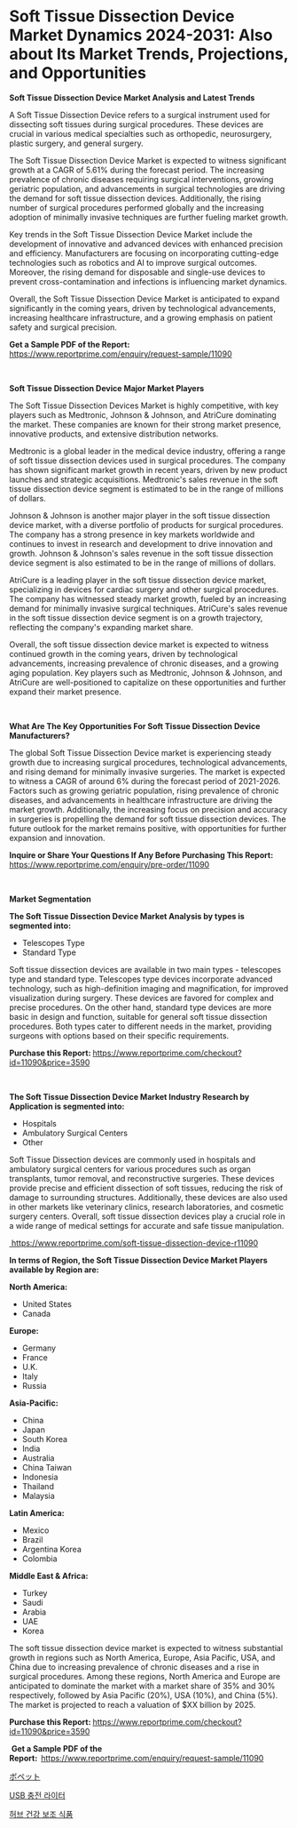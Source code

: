 <p><h1>Soft Tissue Dissection Device Market Dynamics 2024-2031: Also about Its Market Trends, Projections, and Opportunities</h1></p><p><strong>Soft Tissue Dissection Device Market Analysis and Latest Trends</strong></p>
<p><p>A Soft Tissue Dissection Device refers to a surgical instrument used for dissecting soft tissues during surgical procedures. These devices are crucial in various medical specialties such as orthopedic, neurosurgery, plastic surgery, and general surgery.</p><p>The Soft Tissue Dissection Device Market is expected to witness significant growth at a CAGR of 5.61% during the forecast period. The increasing prevalence of chronic diseases requiring surgical interventions, growing geriatric population, and advancements in surgical technologies are driving the demand for soft tissue dissection devices. Additionally, the rising number of surgical procedures performed globally and the increasing adoption of minimally invasive techniques are further fueling market growth.</p><p>Key trends in the Soft Tissue Dissection Device Market include the development of innovative and advanced devices with enhanced precision and efficiency. Manufacturers are focusing on incorporating cutting-edge technologies such as robotics and AI to improve surgical outcomes. Moreover, the rising demand for disposable and single-use devices to prevent cross-contamination and infections is influencing market dynamics.</p><p>Overall, the Soft Tissue Dissection Device Market is anticipated to expand significantly in the coming years, driven by technological advancements, increasing healthcare infrastructure, and a growing emphasis on patient safety and surgical precision.</p></p>
<p><strong>Get a Sample PDF of the Report:&nbsp;</strong> <a href="https://www.reportprime.com/enquiry/request-sample/11090">https://www.reportprime.com/enquiry/request-sample/11090</a></p>
<p>&nbsp;</p>
<p><strong>Soft Tissue Dissection Device Major Market Players</strong></p>
<p><p>The Soft Tissue Dissection Devices Market is highly competitive, with key players such as Medtronic, Johnson & Johnson, and AtriCure dominating the market. These companies are known for their strong market presence, innovative products, and extensive distribution networks.</p><p>Medtronic is a global leader in the medical device industry, offering a range of soft tissue dissection devices used in surgical procedures. The company has shown significant market growth in recent years, driven by new product launches and strategic acquisitions. Medtronic's sales revenue in the soft tissue dissection device segment is estimated to be in the range of millions of dollars.</p><p>Johnson & Johnson is another major player in the soft tissue dissection device market, with a diverse portfolio of products for surgical procedures. The company has a strong presence in key markets worldwide and continues to invest in research and development to drive innovation and growth. Johnson & Johnson's sales revenue in the soft tissue dissection device segment is also estimated to be in the range of millions of dollars.</p><p>AtriCure is a leading player in the soft tissue dissection device market, specializing in devices for cardiac surgery and other surgical procedures. The company has witnessed steady market growth, fueled by an increasing demand for minimally invasive surgical techniques. AtriCure's sales revenue in the soft tissue dissection device segment is on a growth trajectory, reflecting the company's expanding market share.</p><p>Overall, the soft tissue dissection device market is expected to witness continued growth in the coming years, driven by technological advancements, increasing prevalence of chronic diseases, and a growing aging population. Key players such as Medtronic, Johnson & Johnson, and AtriCure are well-positioned to capitalize on these opportunities and further expand their market presence.</p></p>
<p>&nbsp;</p>
<p><strong>What Are The Key Opportunities For Soft Tissue Dissection Device Manufacturers?</strong></p>
<p><p>The global Soft Tissue Dissection Device market is experiencing steady growth due to increasing surgical procedures, technological advancements, and rising demand for minimally invasive surgeries. The market is expected to witness a CAGR of around 6% during the forecast period of 2021-2026. Factors such as growing geriatric population, rising prevalence of chronic diseases, and advancements in healthcare infrastructure are driving the market growth. Additionally, the increasing focus on precision and accuracy in surgeries is propelling the demand for soft tissue dissection devices. The future outlook for the market remains positive, with opportunities for further expansion and innovation.</p></p>
<p><strong>Inquire or Share Your Questions If Any Before Purchasing This Report:</strong> <a href="https://www.reportprime.com/enquiry/pre-order/11090">https://www.reportprime.com/enquiry/pre-order/11090</a></p>
<p>&nbsp;</p>
<p><strong>Market Segmentation</strong></p>
<p><strong>The Soft Tissue Dissection Device Market Analysis by types is segmented into:</strong></p>
<p><ul><li>Telescopes Type</li><li>Standard Type</li></ul></p>
<p><p>Soft tissue dissection devices are available in two main types - telescopes type and standard type. Telescopes type devices incorporate advanced technology, such as high-definition imaging and magnification, for improved visualization during surgery. These devices are favored for complex and precise procedures. On the other hand, standard type devices are more basic in design and function, suitable for general soft tissue dissection procedures. Both types cater to different needs in the market, providing surgeons with options based on their specific requirements.</p></p>
<p><strong>Purchase this Report:&nbsp;</strong><a href="https://www.reportprime.com/checkout?id=11090&price=3590">https://www.reportprime.com/checkout?id=11090&price=3590</a></p>
<p>&nbsp;</p>
<p><strong>The Soft Tissue Dissection Device Market Industry Research by Application is segmented into:</strong></p>
<p><ul><li>Hospitals</li><li>Ambulatory Surgical Centers</li><li>Other</li></ul></p>
<p><p>Soft Tissue Dissection devices are commonly used in hospitals and ambulatory surgical centers for various procedures such as organ transplants, tumor removal, and reconstructive surgeries. These devices provide precise and efficient dissection of soft tissues, reducing the risk of damage to surrounding structures. Additionally, these devices are also used in other markets like veterinary clinics, research laboratories, and cosmetic surgery centers. Overall, soft tissue dissection devices play a crucial role in a wide range of medical settings for accurate and safe tissue manipulation.</p></p>
<p><a href="https://www.reportprime.com/soft-tissue-dissection-device-r11090">&nbsp;https://www.reportprime.com/soft-tissue-dissection-device-r11090</a></p>
<p><strong>In terms of Region, the Soft Tissue Dissection Device Market Players available by Region are:</strong></p>
<p>
    <p> <strong> North America: </strong>
        <ul>
            <li>United States</li>
            <li>Canada</li>
        </ul>
        </p> 
    <p> <strong> Europe: </strong>
        <ul>
            <li>Germany</li>
            <li>France</li>
            <li>U.K.</li>
            <li>Italy</li>
            <li>Russia</li>
        </ul>
        </p> 
    <p> <strong> Asia-Pacific: </strong>
        <ul>
            <li>China</li>
            <li>Japan</li>
            <li>South Korea</li>
            <li>India</li>
            <li>Australia</li>
            <li>China Taiwan</li>
            <li>Indonesia</li>
            <li>Thailand</li>
            <li>Malaysia</li>
        </ul>
        </p> 
    <p> <strong> Latin America: </strong>
        <ul>
            <li>Mexico</li>
            <li>Brazil</li>
            <li>Argentina Korea</li>
            <li>Colombia</li>
        </ul>
        </p> 
    <p> <strong> Middle East & Africa: </strong>
        <ul>
            <li>Turkey</li>
            <li>Saudi</li>
            <li>Arabia</li>
            <li>UAE</li>
            <li>Korea</li>
        </ul>
    </p>
    </p>
<p><p>The soft tissue dissection device market is expected to witness substantial growth in regions such as North America, Europe, Asia Pacific, USA, and China due to increasing prevalence of chronic diseases and a rise in surgical procedures. Among these regions, North America and Europe are anticipated to dominate the market with a market share of 35% and 30% respectively, followed by Asia Pacific (20%), USA (10%), and China (5%). The market is projected to reach a valuation of $XX billion by 2025.</p></p>
<p><strong>Purchase this Report: </strong><a href="https://www.reportprime.com/checkout?id=11090&price=3590">https://www.reportprime.com/checkout?id=11090&price=3590</a></p>
<p>&nbsp;<strong>Get a Sample PDF of the Report:&nbsp;&nbsp;</strong><a href="https://www.reportprime.com/enquiry/request-sample/11090">https://www.reportprime.com/enquiry/request-sample/11090</a></p>
<p><strong></strong></p>
<p><p><a href="https://github.com/roulaayoub-saad/Market-Research-Report-List-1/blob/main/446558080078.md">ボペット</a></p><p><a href="https://medium.com/@willislebsack/usb-%EC%B6%A9%EC%A0%84-%EB%9D%BC%EC%9D%B4%ED%84%B0-%EC%8B%9C%EC%9E%A5-%EA%B7%9C%EB%AA%A8-%EB%B0%8F-%EC%8B%9C%EC%9E%A5-%EB%8F%99%ED%96%A5-%EC%99%84%EC%A0%84%ED%95%9C-%EC%82%B0%EC%97%85-%EA%B0%9C%EC%9A%94-2024%EB%85%84%EB%B6%80%ED%84%B0-2031%EB%85%84%EA%B9%8C%EC%A7%80-5c713fdbda92">USB 충전 라이터</a></p><p><a href="https://medium.com/@jesseperry626/%EC%95%BD%EC%9A%A9-%EC%8B%9D%ED%92%88-%EB%B3%B4%EC%B6%A9%EC%A0%9C-%EC%8B%9C%EC%9E%A5-%EB%B6%84%EC%84%9D-%EC%97%B0%ED%8F%89%EA%B7%A0-%EC%84%B1%EC%9E%A5%EB%A5%A0-cagr-%EC%8B%9C%EC%9E%A5-%EC%84%B8%EB%B6%84%ED%99%94-%EB%B0%8F-%EC%84%B8%EA%B3%84%EC%A0%81-%EC%82%B0%EC%97%85-%EA%B0%9C%EC%9A%94-3e7cddd073fa">허브 건강 보조 식품</a></p></p>